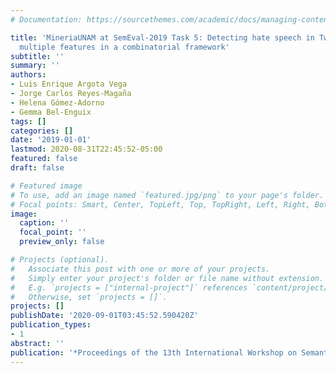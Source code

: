 ```yaml
---
# Documentation: https://sourcethemes.com/academic/docs/managing-content/

title: 'MineriaUNAM at SemEval-2019 Task 5: Detecting hate speech in Twitter using
  multiple features in a combinatorial framework'
subtitle: ''
summary: ''
authors:
- Luis Enrique Argota Vega
- Jorge Carlos Reyes-Magaña
- Helena Gómez-Adorno
- Gemma Bel-Enguix
tags: []
categories: []
date: '2019-01-01'
lastmod: 2020-08-31T22:45:52-05:00
featured: false
draft: false

# Featured image
# To use, add an image named `featured.jpg/png` to your page's folder.
# Focal points: Smart, Center, TopLeft, Top, TopRight, Left, Right, BottomLeft, Bottom, BottomRight.
image:
  caption: ''
  focal_point: ''
  preview_only: false

# Projects (optional).
#   Associate this post with one or more of your projects.
#   Simply enter your project's folder or file name without extension.
#   E.g. `projects = ["internal-project"]` references `content/project/deep-learning/index.md`.
#   Otherwise, set `projects = []`.
projects: []
publishDate: '2020-09-01T03:45:52.590420Z'
publication_types:
- 1
abstract: ''
publication: '*Proceedings of the 13th International Workshop on Semantic Evaluation*'
---
```

